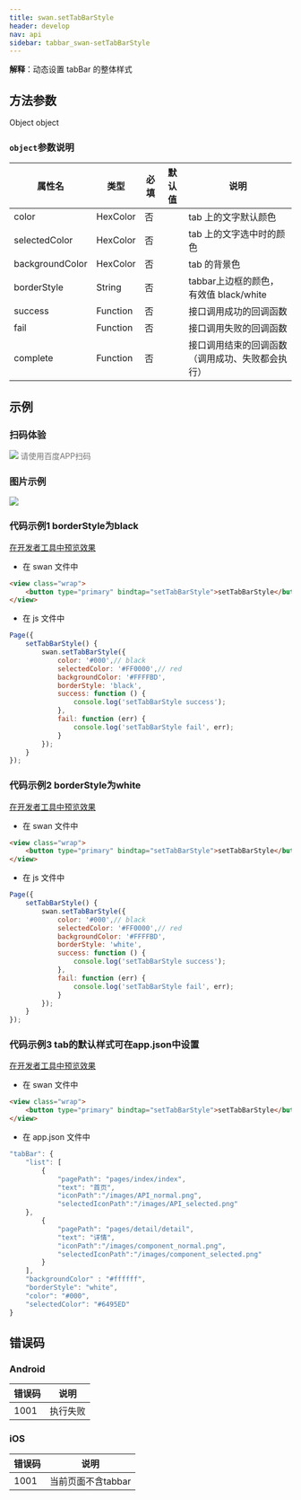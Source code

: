 ```yaml
---
title: swan.setTabBarStyle
header: develop
nav: api
sidebar: tabbar_swan-setTabBarStyle
---
```


 
**解释**：动态设置 tabBar 的整体样式
 
## 方法参数 

Object object

###  `object`参数说明 

|属性名 |类型  |必填 | 默认值 |说明|
|---- | ---- | ---- | ----|----|
|color |HexColor | 否| |tab 上的文字默认颜色|
|selectedColor |HexColor | 否| |tab 上的文字选中时的颜色|
|backgroundColor |HexColor | 否| | tab 的背景色|
|borderStyle |String |否 | | tabbar上边框的颜色， 有效值 black/white|
|success| Function | 否 | |  接口调用成功的回调函数|
|fail   | Function  | 否 | |接口调用失败的回调函数|
|complete  |  Function  |  否| |接口调用结束的回调函数（调用成功、失败都会执行）|
## 示例

 
### 扫码体验

<div class='scan-code-container'>
    <img src="https://b.bdstatic.com/miniapp/assets/images/doc_demo/pages_tabBar.png" class="demo-qrcode-image" />
    <font color=#777 12px>请使用百度APP扫码</font>
</div>

###  图片示例  
<div class="m-doc-custom-examples">
    <div class="m-doc-custom-examples-correct">
        <img src="https://b.bdstatic.com/miniapp/image/settabbarstyle.gif">
    </div>
    <div class="m-doc-custom-examples-correct">
        <img src=" ">
    </div>
    <div class="m-doc-custom-examples-correct">
        <img src=" ">
    </div>     
</div>

###  代码示例1 borderStyle为black  

<a href="swanide://fragment/44d27e9d57b8848544201181fe547cb01574137906215" title="在开发者工具中预览效果" target="_self">在开发者工具中预览效果</a>

* 在 swan 文件中

```html
<view class="wrap">
    <button type="primary" bindtap="setTabBarStyle">setTabBarStyle</button>
</view>
```

* 在 js 文件中

```js
Page({
    setTabBarStyle() {
        swan.setTabBarStyle({
            color: '#000',// black
            selectedColor: '#FF0000',// red
            backgroundColor: '#FFFFBD',
            borderStyle: 'black',
            success: function () {
                console.log('setTabBarStyle success');
            },
            fail: function (err) {
                console.log('setTabBarStyle fail', err);
            }
        });
    }
});
```

###  代码示例2 borderStyle为white  

<a href="swanide://fragment/ee7e3b2a98030b55a1ffeffab686c1af1575222167942" title="在开发者工具中预览效果" target="_self">在开发者工具中预览效果</a>

* 在 swan 文件中

```html
<view class="wrap">
    <button type="primary" bindtap="setTabBarStyle">setTabBarStyle</button>
</view>
```

* 在 js 文件中

```js
Page({
    setTabBarStyle() {
        swan.setTabBarStyle({
            color: '#000',// black
            selectedColor: '#FF0000',// red
            backgroundColor: '#FFFFBD',
            borderStyle: 'white',
            success: function () {
                console.log('setTabBarStyle success');
            },
            fail: function (err) {
                console.log('setTabBarStyle fail', err);
            }
        });
    }
});
```

###  代码示例3 tab的默认样式可在app.json中设置 

<a href="swanide://fragment/83b4592e80ddef1a73baa0ed7b7ab67a1575222614596" title="在开发者工具中预览效果" target="_self">在开发者工具中预览效果</a>

* 在 swan 文件中

```html
<view class="wrap">
    <button type="primary" bindtap="setTabBarStyle">setTabBarStyle</button>
</view>
```

* 在 app.json 文件中

```js
"tabBar": {
    "list": [
        {
            "pagePath": "pages/index/index",
            "text": "首页",
            "iconPath":"/images/API_normal.png",
            "selectedIconPath":"/images/API_selected.png"
    },
        {
            "pagePath": "pages/detail/detail",
            "text": "详情",
            "iconPath":"/images/component_normal.png",
            "selectedIconPath":"/images/component_selected.png"
        }
    ],
    "backgroundColor" : "#ffffff",
    "borderStyle": "white",
    "color": "#000",
    "selectedColor": "#6495ED"
}
```


##  错误码

###  Android

|错误码|说明|
|--|--|
|1001|执行失败   |

###  iOS

|错误码|说明|
|--|--|
|1001|当前页面不含tabbar  |
